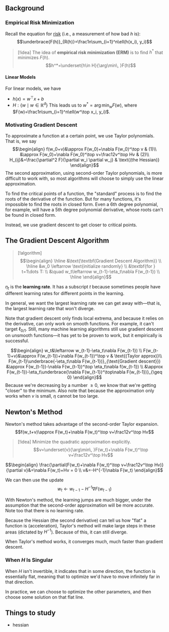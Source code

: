 ## Background
### Empirical Risk Minimization

Recall the equation for [risk](Supervised%20Learning.md#Solving%20Supervised%20Learning%20Problems) (i.e., a measurement of how bad $h$ is):
$$\underbrace{F(h)}_{R(h)}=\frac1n\sum_{i=1}^n\ell(h(x_i), y_i)$$
>[!idea]
>The idea of **empirical risk minimization (ERM)** is to find $h^*$ that minimizes $F(h)$. $$h^*=\underset{h\in H}{\arg\min\, }F(h)$$
#### Linear Models

For linear models, we have
- $h(x)=w^\top x+b$
- $H:\{w\mid w\in \mathbb R^d\}$
This leads us to $w^*=\arg\min_w F(w)$, where $F(w)=\frac1n\sum_{i=1}^n\ell(w^\top x_i, y_i)$.
### Motivating Gradient Descent

To approximate a function at a certain point, we use Taylor polynomials. That is, we say
$$\begin{align}
f(w_0+v)&\approx F(w_0)+\nabla F(w_0)^\top v & (1)\\
&\approx F(w_0)+\nabla F(w_0)^\top v+\frac12v^\top Hv & (2)\\
H_{ij}&=\frac{\partial^2 F}{\partial w_i \partial w_j} & \text{(the Hessian)}
\end{align}$$
The second approximation, using second-order Taylor polynomials, is more difficult to work with, so most algorithms will choose to simply use the linear approximation.

To find the critical points of a function, the "standard" process is to find the roots of the derivative of the function. But for many functions, it's impossible to find the roots in closed form. Even a 6th degree polynomial, for example, will have a 5th degree polynomial derivative, whose roots can't be found in closed form.

Instead, we use gradient descent to get closer to critical points.
## The Gradient Descent Algorithm

>[!algorithm]
>$$\begin{align}
\hline
&\text{\textbf{Gradient Descent Algorithm}} \\
\hline
&w_0 \leftarrow \text{initialize randomly} \\
&\textbf{for } t=1\dots T: \\
&\quad w_t\leftarrow w_{t-1}-\eta_t\nabla F(w_{t-1}) \\
\hline
\end{align}$$

$\eta_t$ is the **learning rate**. It has a subscript $t$ because sometimes people have different learning rates for different points in the learning.

In general, we want the largest learning rate we can get away with—that is, the largest learning rate that won't diverge.

Note that gradient descent only finds local extrema, and because it relies on the derivative, can only work on smooth functions. For example, it can't target $\ell_{0/1}$. Still, many machine learning algorithms still use gradient descent on unsmooth functions—it has yet to be proven to work, but it empirically is successful.

$$\begin{align}
w_t&\leftarrow w_{t-1}-\eta_t\nabla F(w_{t-1}) \\
F(w_{t-1}+v)&\approx F(w_{t-1})+\nabla F(w_{t-1})^\top v & \text{(Taylor approx)}\\
F(w_{t-1}\underbrace{-\eta_t\nabla F(w_{t-1})}_{\text{Gradient descent}}) &\approx F(w_{t-1})-\nabla F(w_{t-1})^\top \eta_t\nabla f(w_{t-1}) \\
&\approx F(w_{t-1})-\eta_t\underbrace{\nabla F(w_{t-1})^\top\nabla F(w_{t-1})}_{\geq 0}
\end{align}$$
Because we're decreasing by a number $\geq 0$, we know that we're getting "closer" to the minimum. Also note that because the approximation only works when $v$ is small, $\eta$ cannot be too large.
## Newton's Method

Newton's method takes advantage of the second-order Taylor expansion.
$$f(w_t+v)\approx F(w_t)+\nabla F(w_t)^\top v+\frac12v^\top Hv$$
>[!idea]
>Minimize the quadratic approximation explicitly.
>$$v=\underset{v}{\arg\min\, }F(w_t)+\nabla F(w_t)^\top v+\frac12v^\top Hv$$

$$\begin{align}
\frac{\partial(F(w_t)+\nabla F(w_t)^\top v+\frac12v^\top Hv)}{\partial v}&=\nabla F(w_t)+Hv = 0 \\
v&=-H^{-1}\nabla F(w_t)
\end{align}$$

We can then use the update
$$w_t\leftarrow w_{t-1}-H^{-1}\nabla F(w_{t-1})$$

With Newton's method, the learning jumps are much bigger, under the assumption that the second-order approximation will be more accurate. Note too that there is no learning rate.

Because the Hessian (the second derivative) can tell us how "flat" a function is (acceleration), Taylor's method will make large steps in these areas (dictated by $H^{-1}$). Because of this, it can still diverge.

When Taylor's method works, it converges much, much faster than gradient descent. 

### When $H$ Is Singular

When $H$ isn't invertible, it indicates that in some direction, the function is essentially flat, meaning that to optimize we'd have to move infinitely far in that direction.

In practice, we can choose to optimize the other parameters, and then choose some solution on that flat line.

## Things to study
- hessian